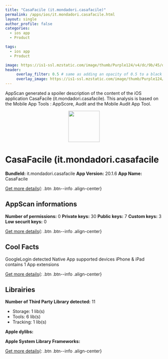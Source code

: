 ```yaml
---
title: "CasaFacile (it.mondadori.casafacile)"
permalink: /apps/ios/it.mondadori.casafacile.html
layout: single
author_profile: false
categories: 
  - ios app 
  - Product 

tags: 
  - ios app 
  - Product 

image: https://is1-ssl.mzstatic.com/image/thumb/Purple124/v4/dc/9b/45/dc9b4530-41cd-94ba-483f-ed3979664008/AppIcon-0-0-1x_U007emarketing-0-0-0-6-0-0-85-220.png/512x512bb.jpg
header: 
     overlay_filter: 0.5 # same as adding an opacity of 0.5 to a black background
     overlay_image: https://is1-ssl.mzstatic.com/image/thumb/Purple124/v4/dc/9b/45/dc9b4530-41cd-94ba-483f-ed3979664008/AppIcon-0-0-1x_U007emarketing-0-0-0-6-0-0-85-220.png/512x512bb.jpg
---
```

AppScan generated a spoiler description of the content of the iOS application CasaFacile (it.mondadori.casafacile). This analysis is based on the Mobile App Tools : AppScore, Audit and the Mobile Audit App Tool.

  
  
<div style="text-align: center;"><img src="https://is1-ssl.mzstatic.com/image/thumb/Purple124/v4/dc/9b/45/dc9b4530-41cd-94ba-483f-ed3979664008/AppIcon-0-0-1x_U007emarketing-0-0-0-6-0-0-85-220.png/512x512bb.jpg" width="100" height="100"></div>  
  
# CasaFacile (it.mondadori.casafacile

**BundleId:** it.mondadori.casafacile
**App Version:** 20.1.6
**App Name:** CasaFacile


[Get more details](/pricing.html){: .btn .btn--info .align-center}  
  
## AppScan informations 

**Number of permissions:** 0
**Private keys:** 30
**Public keys:** 7
**Custom keys:** 3
**Low securit keys:** 0
  
[Get more details](/pricing.html){: .btn .btn--info .align-center}

## Cool Facts

GoogleLogin detected
Native App
supported devices iPhone & iPad
contains 1 App extensions
  
[Get more details](/pricing.html){: .btn .btn--info .align-center}

## Librairies 
**Number of Third Party Library detected:** 11
- Storage: 1 lib(s)
- Tools: 6 lib(s)
- Tracking: 1 lib(s)

**Apple dylibs:**


**Apple System Library Frameworks:**


  
[Get more details](/pricing.html){: .btn .btn--info .align-center}

